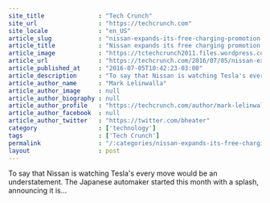 ```yaml
---
site_title               : "Tech Crunch"
site_url                 : "https://techcrunch.com"
site_locale              : "en_US"
article_slug             : "nissan-expands-its-free-charging-promotion-as-electric-car-competition-from-tesla-and-others-heats-up"
article_title            : "Nissan expands its free charging promotion as electric car competition from Tesla and others heats up"
article_image            : "https://tctechcrunch2011.files.wordpress.com/2016/07/screen-shot-2016-07-05-at-11-48-52-am.png?w=764&h=400&crop=1"
article_url              : "https://techcrunch.com/2016/07/05/nissan-expands-its-free-charging-promotion-as-electric-car-competition-from-tesla-and-others-heats-up/"
article_published_at     : "2016-07-05T10:42:23-03:00"
article_description      : "To say that Nissan is watching Tesla's every move would be an understatement. The Japanese automaker started this month with a splash, announcing it is..."
article_author_name      : "Mark Lelinwalla"
article_author_image     : null
article_author_biography : null
article_author_profile   : "https://techcrunch.com/author/mark-lelinwalla/"
article_author_facebook  : null
article_author_twitter   : "https://twitter.com/bheater"
category                 : ['technology']
tags                     : ['Tech Crunch']
permalink                : "/:categories/nissan-expands-its-free-charging-promotion-as-electric-car-competition-from-tesla-and-others-heats-up/"
layout                   : post
---
```


To say that Nissan is watching Tesla's every move would be an understatement. The Japanese automaker started this month with a splash, announcing it is...
